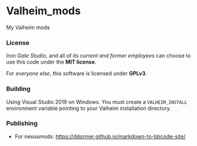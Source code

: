 # Valheim_mods
My Valheim mods

### License
*Iron Gate Studio*, and all of its *current and former employees* can choose to use this code under the **MIT license**.

For *everyone else*, this software is licensed under **GPLv3**.

### Building
Using Visual Studio 2019 on Windows. You must create a `VALHEIM_INSTALL` environment variable pointing to your Valheim installation directory.

### Publishing
- For nexusmods: https://ddormer.github.io/markdown-to-bbcode-site/
